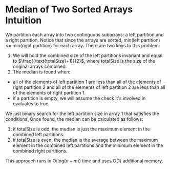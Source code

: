Median of Two Sorted Arrays Intuition
====================================
We partition each array into two continguous subarrays: a left partition and a right partition. Notice that since the arrays are sorted, min(left partition) <= min(right partition) for each array.
There are two keys to this problem:
1) We will hold the combined size of the left partitions invariant and equal to $\frac{(\text{totalSize}+1)}{2}$, where totalSize is the size of the original arrays combined.
2) The median is found when:
* all of the elements of left partition 1 are less than all of the elements of right partition 2 and all of the elements of left partition 2 are less than all of the elements of right partition 1.
* if a partition is empty, we will assume the check it's involved in evaluates to true.

We just binary search for the left partition size in array 1 that satisfies the conditions. Once found, the median can be calculated as follows:
1) if totalSize is odd, the median is just the maximum element in the combined left partitions.
2) if totalSize is even, the median is the average between the maximum element in the combined left partitions and the minimum element in the combined right partitions.

This approach runs in O(log($n+m$)) time and uses O(1) additional memory.
